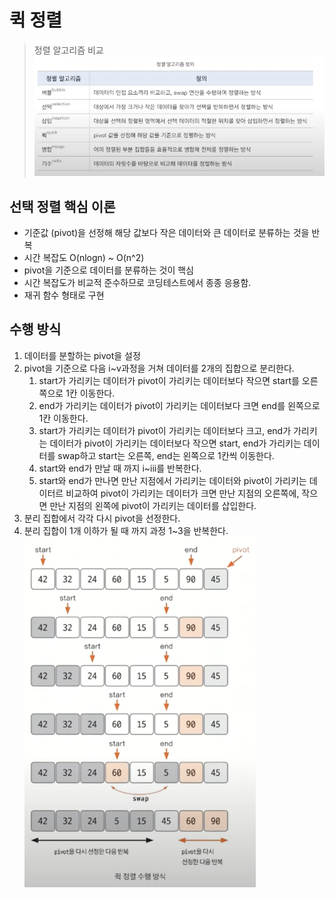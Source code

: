 # 퀵 정렬

> 정렬 알고리즘 비교
![img.png](06_sort_table.png)

## 선택 정렬 핵심 이론
- 기준값 (pivot)을 선정해 해당 값보다 작은 데이터와 큰 데이터로 분류하는 것을 반복
- 시간 복잡도 O(nlogn) ~ O(n^2)
- pivot을 기준으로 데이터를 분류하는 것이 핵심
- 시간 복잡도가 비교적 준수하므로 코딩테스트에서 종종 응용함.
- 재귀 함수 형태로 구현

## 수행 방식
1. 데이터를 분할하는 pivot을 설정
2. pivot을 기준으로 다음 i~v과정을 거쳐 데이터를 2개의 집합으로 분리한다.
   1. start가 가리키는 데이터가 pivot이 가리키는 데이터보다 작으면 start를 오른쪽으로 1칸 이동한다.
   2. end가 가리키는 데이터가 pivot이 가리키는 데이터보다 크면 end를 왼쪽으로 1칸 이동한다.
   3. start가 가리키는 데이터가 pivot이 가리키는 데이터보다 크고, end가 가리키는 데이터가 pivot이 가리키는 데이터보다 작으면 start, end가 가리키는 데이터를 swap하고 start는 오른쪽, end는 왼쪽으로 1칸씩 이동한다.
   4. start와 end가 만날 때 까지 i~iii를 반복한다.
   5. start와 end가 만나면 만난 지점에서 가리키는 데이터와 pivot이 가리키는 데이터르 비교하여 pivot이 가리키는 데이터가 크면 만난 지점의 오른쪽에, 작으면 만난 지점의 왼쪽에 pivot이 가리키는 데이터를 삽입한다.
3. 분리 집합에서 각각 다시 pivot을 선정한다.
4. 분리 집합이 1개 이하가 될 때 까지 과정 1~3을 반복한다.
![img.png](09_quick.png)